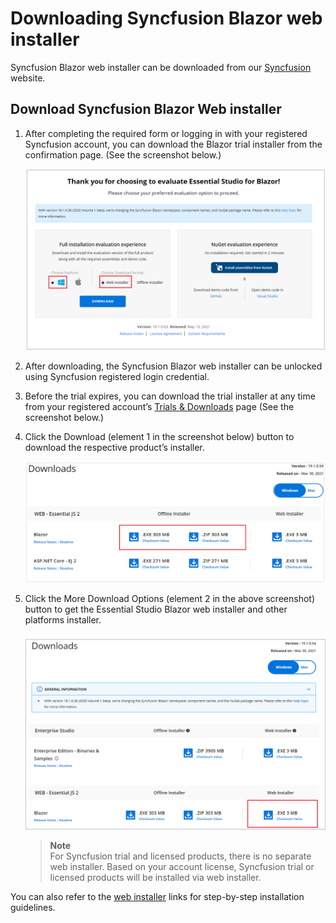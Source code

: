 # Downloading Syncfusion Blazor web installer

Syncfusion Blazor web installer can be downloaded from our [Syncfusion](https://www.syncfusion.com/blazor-components) website.

## Download Syncfusion Blazor Web installer

1. After completing the required form or logging in with your registered Syncfusion account, you can download the Blazor trial installer from the confirmation page. (See the screenshot below.)

   ![Trial Confirmation](images/Blazor_Web_trial.PNG)

2. After downloading, the Syncfusion Blazor web installer can be unlocked using Syncfusion registered login credential.

3. Before the trial expires, you can download the trial installer at any time from your registered account’s [Trials & Downloads](https://www.syncfusion.com/account/manage-trials/downloads) page (See the screenshot below.)

4. Click the Download (element 1 in the screenshot below) button to download the respective product’s installer.

   ![Trial Downlaod Online Installer](images/start-trial-download-offline-installer.PNG)

5. Click the More Download Options (element 2 in the above screenshot) button to get the Essential Studio Blazor web installer and other platforms installer.

   ![Trial Downlaod Online Installer](images/Blazor_web_installer.png)

   > **Note** <br /> For Syncfusion trial and licensed products, there is no separate web installer. Based on your account license, Syncfusion trial or licensed products will be installed via web installer.

You can also refer to the [web installer](https://blazor.syncfusion.com/documentation/installation/web-installer/how-to-install)  links for step-by-step installation guidelines.